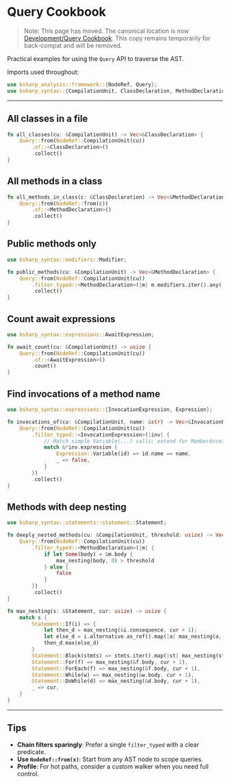 # Query Cookbook

> Note: This page has moved. The canonical location is now [Development/Query Cookbook](../development/query-cookbook.md). This copy remains temporarily for back-compat and will be removed.

Practical examples for using the `Query` API to traverse the AST.

Imports used throughout:

```rust
use bsharp_analysis::framework::{NodeRef, Query};
use bsharp_syntax::{CompilationUnit, ClassDeclaration, MethodDeclaration};
```

---

## All classes in a file

```rust
fn all_classes(cu: &CompilationUnit) -> Vec<&ClassDeclaration> {
    Query::from(NodeRef::CompilationUnit(cu))
        .of::<ClassDeclaration>()
        .collect()
}
```

## All methods in a class

```rust
fn all_methods_in_class(c: &ClassDeclaration) -> Vec<&MethodDeclaration> {
    Query::from(NodeRef::from(c))
        .of::<MethodDeclaration>()
        .collect()
}
```

## Public methods only

```rust
use bsharp_syntax::modifiers::Modifier;

fn public_methods(cu: &CompilationUnit) -> Vec<&MethodDeclaration> {
    Query::from(NodeRef::CompilationUnit(cu))
        .filter_typed::<MethodDeclaration>(|m| m.modifiers.iter().any(|mm| *mm == Modifier::Public))
        .collect()
}
```

## Count await expressions

```rust
use bsharp_syntax::expressions::AwaitExpression;

fn await_count(cu: &CompilationUnit) -> usize {
    Query::from(NodeRef::CompilationUnit(cu))
        .of::<AwaitExpression>()
        .count()
}
```

## Find invocations of a method name

```rust
use bsharp_syntax::expressions::{InvocationExpression, Expression};

fn invocations_of(cu: &CompilationUnit, name: &str) -> Vec<&InvocationExpression> {
    Query::from(NodeRef::CompilationUnit(cu))
        .filter_typed::<InvocationExpression>(|inv| {
            // Match simple Variable(...) calls; extend for MemberAccess as needed
            match &*inv.expression {
                Expression::Variable(id) => id.name == name,
                _ => false,
            }
        })
        .collect()
}
```

## Methods with deep nesting

```rust
use bsharp_syntax::statements::statement::Statement;

fn deeply_nested_methods(cu: &CompilationUnit, threshold: usize) -> Vec<&MethodDeclaration> {
    Query::from(NodeRef::CompilationUnit(cu))
        .filter_typed::<MethodDeclaration>(|m| {
            if let Some(body) = &m.body {
                max_nesting(body, 0) > threshold
            } else {
                false
            }
        })
        .collect()
}

fn max_nesting(s: &Statement, cur: usize) -> usize {
    match s {
        Statement::If(i) => {
            let then_d = max_nesting(&i.consequence, cur + 1);
            let else_d = i.alternative.as_ref().map(|a| max_nesting(a, cur + 1)).unwrap_or(cur);
            then_d.max(else_d)
        }
        Statement::Block(stmts) => stmts.iter().map(|st| max_nesting(st, cur)).max().unwrap_or(cur),
        Statement::For(f) => max_nesting(&f.body, cur + 1),
        Statement::ForEach(f) => max_nesting(&f.body, cur + 1),
        Statement::While(w) => max_nesting(&w.body, cur + 1),
        Statement::DoWhile(d) => max_nesting(&d.body, cur + 1),
        _ => cur,
    }
}
```

---

## Tips

- **Chain filters sparingly**: Prefer a single `filter_typed` with a clear predicate.
- **Use `NodeRef::from(x)`**: Start from any AST node to scope queries.
- **Profile**: For hot paths, consider a custom walker when you need full control.
